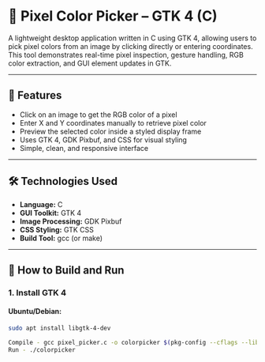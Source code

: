 # 🎨 Pixel Color Picker – GTK 4 (C)

A lightweight desktop application written in C using GTK 4, allowing users to pick pixel colors from an image by clicking directly or entering coordinates. This tool demonstrates real-time pixel inspection, gesture handling, RGB color extraction, and GUI element updates in GTK.

---

## 🧠 Features

- Click on an image to get the RGB color of a pixel  
- Enter X and Y coordinates manually to retrieve pixel color  
- Preview the selected color inside a styled display frame  
- Uses GTK 4, GDK Pixbuf, and CSS for visual styling  
- Simple, clean, and responsive interface

---

## 🛠 Technologies Used

- **Language:** C  
- **GUI Toolkit:** GTK 4  
- **Image Processing:** GDK Pixbuf  
- **CSS Styling:** GTK CSS  
- **Build Tool:** gcc (or make)

---

## 🚀 How to Build and Run

### 1. Install GTK 4

#### Ubuntu/Debian:
```bash
sudo apt install libgtk-4-dev

Compile - gcc pixel_picker.c -o colorpicker $(pkg-config --cflags --libs gtk4)
Run - ./colorpicker
